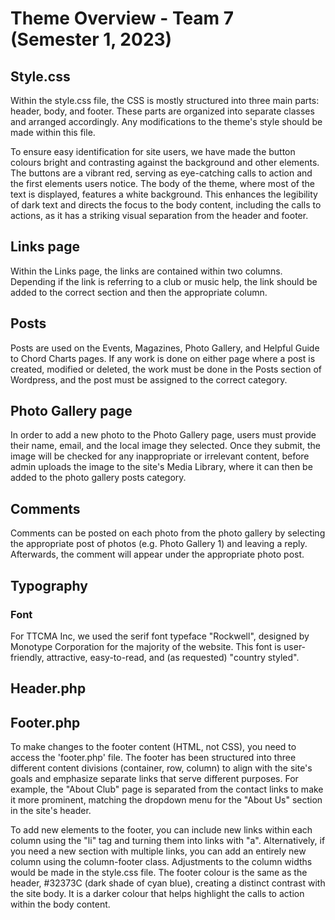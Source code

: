 # Theme Overview - Team 7 (Semester 1, 2023)

## Style.css
Within the style.css file, the CSS is mostly structured into three main parts: header, body, and footer. These parts are organized into separate classes and arranged accordingly. Any modifications to the theme's style should be made within this file.

To ensure easy identification for site users, we have made the button colours bright and contrasting against the background and other elements. The buttons are a vibrant red, serving as eye-catching calls to action and the first elements users notice. The body of the theme, where most of the text is displayed, features a white background. This enhances the legibility of dark text and directs the focus to the body content, including the calls to actions, as it has a striking visual separation from the header and footer.

## Links page
Within the Links page, the links are contained within two columns. Depending if the link is referring to a club or music help, the link should be added to the correct section and then the appropriate column.

## Posts
Posts are used on the Events, Magazines, Photo Gallery, and Helpful Guide to Chord Charts pages. If any work is done on either page where a post is created, modified or deleted, the work must be done in the Posts section of Wordpress, and the post must be assigned to the correct category. 

## Photo Gallery page
In order to add a new photo to the Photo Gallery page, users must provide their name, email, and the local image they selected. Once they submit, the image will be checked for any inappropriate or irrelevant content, before admin uploads the image to the site's Media Library, where it can then be added to the photo gallery posts category. 

## Comments
Comments can be posted on each photo from the photo gallery by selecting the appropriate post of photos (e.g. Photo Gallery 1) and leaving a reply. Afterwards, the comment will appear under the appropriate photo post.

## Typography
### Font
For TTCMA Inc, we used the serif font typeface "Rockwell", designed by Monotype Corporation for the majority of the website. This font is user-friendly, attractive, easy-to-read, and (as requested) "country styled".

## Header.php

## Footer.php
To make changes to the footer content (HTML, not CSS), you need to access the 'footer.php' file. The footer has been structured into three different content divisions (container, row, column) to align with the site's goals and emphasize separate links that serve different purposes. For example, the "About Club" page is separated from the contact links to make it more prominent, matching the dropdown menu for the "About Us" section in the site's header.  

To add new elements to the footer, you can include new links within each column using the "li" tag and turning them into links with "a". Alternatively, if you need a new section with multiple links, you can add an entirely new column using the column-footer class. Adjustments to the column widths would be made in the style.css file. The footer colour is the same as the header, #32373C (dark shade of cyan blue), creating a distinct contrast with the site body. It is a darker colour that helps highlight the calls to action within the body content.
 
